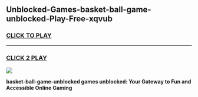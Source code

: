 
## Unblocked-Games-basket-ball-game-unblocked-Play-Free-xqvub
<h3>
<a href="https://premium76.site?title=basket-ball-game-unblocked&ref=21A">CLICK TO PLAY</a></h3>
<hr>

<h3>
<a href="https://premium76.site?title=basket-ball-game-unblocked&ref=21A">CLICK 2 PLAY</a>
  
</h3>

<a href="https://premium76.site?title=basket-ball-game-unblocked&ref=21A"><img src="https://clearcache.store/games.png"></a>


**basket-ball-game-unblocked games unblocked: Your Gateway to Fun and Accessible Online Gaming**
